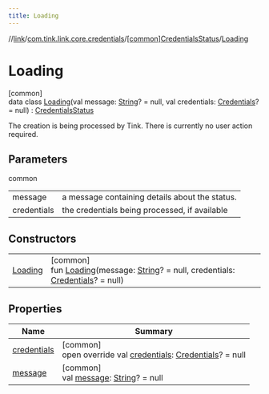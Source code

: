 ```yaml
---
title: Loading
---
```

//[link](../../../../index.html)/[com.tink.link.core.credentials](../../index.html)/[[common]CredentialsStatus](../index.html)/[Loading](index.html)



# Loading



[common]\
data class [Loading](index.html)(val message: [String](https://kotlinlang.org/api/latest/jvm/stdlib/kotlin/-string/index.html)? = null, val credentials: [Credentials](../../../com.tink.model.credentials/[common]-credentials/index.html)? = null) : [CredentialsStatus](../index.html)

The creation is being processed by Tink. There is currently no user action required.



## Parameters


common

| | |
|---|---|
| message | a message containing details about the status. |
| credentials | the credentials being processed, if available |



## Constructors


| | |
|---|---|
| [Loading](-loading.html) | [common]<br>fun [Loading](-loading.html)(message: [String](https://kotlinlang.org/api/latest/jvm/stdlib/kotlin/-string/index.html)? = null, credentials: [Credentials](../../../com.tink.model.credentials/[common]-credentials/index.html)? = null) |


## Properties


| Name | Summary |
|---|---|
| [credentials](credentials.html) | [common]<br>open override val [credentials](credentials.html): [Credentials](../../../com.tink.model.credentials/[common]-credentials/index.html)? = null |
| [message](message.html) | [common]<br>val [message](message.html): [String](https://kotlinlang.org/api/latest/jvm/stdlib/kotlin/-string/index.html)? = null |

